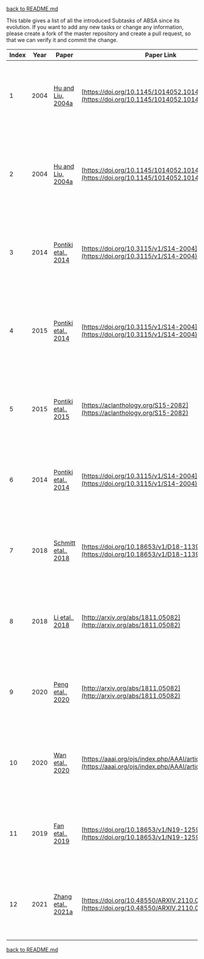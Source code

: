 [back to README.md](../README.md)

This table gives a list of all the introduced Subtasks of ABSA since its evolution. 
If you want to add any new tasks or change any information, please create a fork of the master repository and create a pull request, so that we can verify it and commit the change.


| Index | Year | Paper                                                                    | Paper Link                                                                                                     | CommonName                          | Acronym | Input                                                                            | ExpectedOutput                                                                |
| ----- | ---- | ------------------------------------------------------------------------ | -------------------------------------------------------------------------------------------------------------- | ----------------------------------- | ------- | -------------------------------------------------------------------------------- | ----------------------------------------------------------------------------- |
| 1     | 2004 | [Hu and Liu, 2004a](https://doi.org/10.1145/1014052.1014073)             | [https://doi.org/10.1145/1014052.1014073](https://doi.org/10.1145/1014052.1014073)                             | Aspect Term Extraction              | ATE     | "The pasta was very yummy but the place has some weird smell."                   | pasta, place                                                                  |
| 2     | 2004 | [Hu and Liu, 2004a](https://doi.org/10.1145/1014052.1014073)             | [https://doi.org/10.1145/1014052.1014073](https://doi.org/10.1145/1014052.1014073)                             | Aspect Term Sentiment Analysis      | ATSA    | "The pasta was very yummy but the place has some weird smell.", (pasta, place)   | positive, negative                                                            |
| 3     | 2014 | [Pontiki etal., 2014](https://doi.org/10.3115/v1/S14-2004)               | [https://doi.org/10.3115/v1/S14-2004](https://doi.org/10.3115/v1/S14-2004)                                     | Aspect Category Detection           | ACD     | "The pasta was very yummy but the place has some weird smell."                   | Food, Ambience                                                                |
| 4     | 2015 | [Pontiki etal., 2014](https://doi.org/10.3115/v1/S14-2004)               | [https://doi.org/10.3115/v1/S14-2004](https://doi.org/10.3115/v1/S14-2004)                                     | Aspect Category Sentiment Analysis  | ACSA    | "The pasta was very yummy but the place has some weird smell.", (Food, Ambience) | positive, negative                                                            |
| 5     | 2015 | [Pontiki etal., 2015](https://aclanthology.org/S15-2082)                 | [https://aclanthology.org/S15-2082](https://aclanthology.org/S15-2082)                                         | Target Detection                    | TD      | "The pasta was very yummy but the place has some weird smell."                   | pasta, place                                                                  |
| 6     | 2014 | [Pontiki etal., 2014](https://doi.org/10.3115/v1/S14-2004)               | [https://doi.org/10.3115/v1/S14-2004](https://doi.org/10.3115/v1/S14-2004)                                     | Target Aspect Detection             | TAD     | "The pasta was very yummy but the place has some weird smell."                   | (pasta, Food), (place, Ambience)                                              |
| 7     | 2018 | [Schmitt etal., 2018](https://doi.org/10.18653/v1/D18-1139)              | [https://doi.org/10.18653/v1/D18-1139](https://doi.org/10.18653/v1/D18-1139)                                   | Aspect Sentiment Joint Detection    | ASD     | "The pasta was very yummy but the place has some weird smell."                   | (Food, positive), (Ambience, negative)                                        |
| 8     | 2018 | [Li etal., 2018](http://arxiv.org/abs/1811.05082)                        | [http://arxiv.org/abs/1811.05082](http://arxiv.org/abs/1811.05082)                                             | Target Sentiment Joint Detection    | TSD     | "The pasta was very yummy but the place has some weird smell."                   | (pasta, positive), (place, negative)                                          |
| 9     | 2020 | [Peng etal., 2020](http://arxiv.org/abs/1811.05082)                      | [http://arxiv.org/abs/1811.05082](http://arxiv.org/abs/1811.05082)                                             | Aspect Sentiment Triplet Extraction | ASTE    | "The pasta was very yummy but the place has some weird smell."                   | (pasta, very yummy, positive), (place, weird smell, negative)                 |
| 10    | 2020 | [Wan etal., 2020](https://aaai.org/ojs/index.php/AAAI/article/view/6447) | [https://aaai.org/ojs/index.php/AAAI/article/view/6447](https://aaai.org/ojs/index.php/AAAI/article/view/6447) | Target Aspect Sentiment Detection   | TASD    | "The pasta was very yummy but the place has some weird smell."                   | (pasta, Food, positive), (place, Ambience, negative)                          |
| 11    | 2019 | [Fan etal., 2019](https://doi.org/10.18653/v1/N19-1259)                  | [https://doi.org/10.18653/v1/N19-1259](https://doi.org/10.18653/v1/N19-1259)                                   | Target Opinion Word Extraction      | TOWE    | "The pasta was very yummy but the place has some weird smell."                   | (pasta, very yummy), (place, weird smell)                                     |
| 12    | 2021 | [Zhang etal., 2021a](https://doi.org/10.48550/ARXIV.2110.00796)          | [https://doi.org/10.48550/ARXIV.2110.00796](https://doi.org/10.48550/ARXIV.2110.00796)                         | Aspect Sentiment QuadPrediction     | ASQP    | "The pasta was very yummy but the place has some weird smell."                   | (pasta, Food, positive, very yummy), (place, Ambience, negative, weird smell) |


[back to README.md](../README.md)
